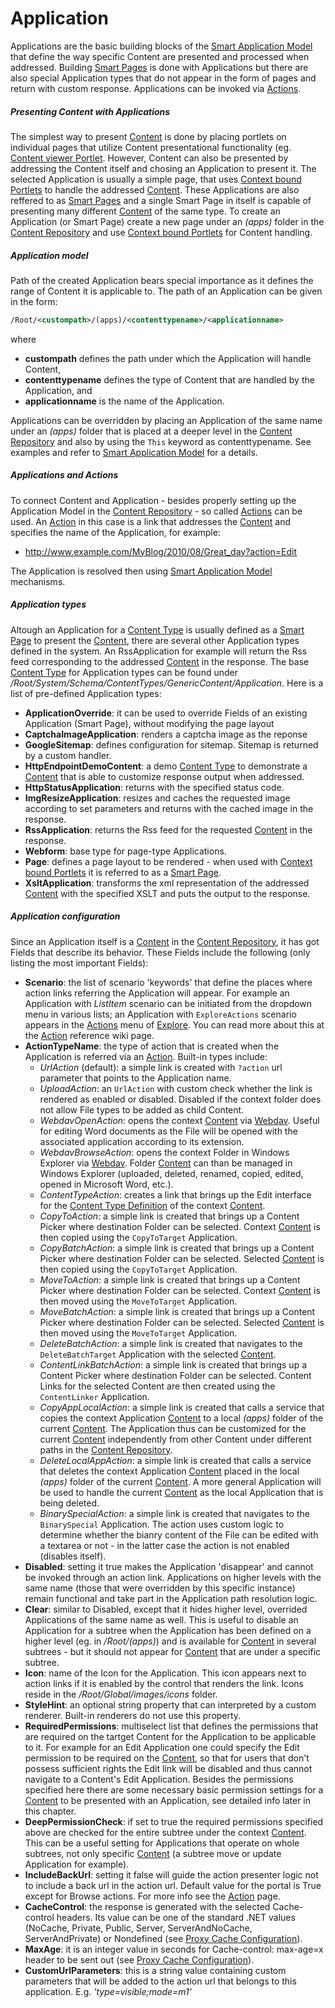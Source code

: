 # Application

Applications are the basic building blocks of the [Smart Application Model](smart-application-model.md) that define the way specific Content are presented and processed when addressed. Building [Smart Pages](smart-pages.md) is done with Applications but there are also special Application types that do not appear in the form of pages and return with custom response. Applications can be invoked via [Actions](action.md).

##### Presenting Content with Applications

The simplest way to present [Content](content.md) is done by placing portlets on individual pages that utilize Content presentational functionality (eg. [Content viewer Portlet](content-viewer-portlet.md). However, Content can also be presented by addressing the Content itself and chosing an Application to present it. The selected Application is usually a simple page, that uses [Context bound Portlets](context-bound-portlets.md) to handle the addressed [Content](content.md). These Applications are also reffered to as [Smart Pages](smart-pages.md) and a single Smart Page in itself is capable of presenting many different [Content](content.md) of the same type. To create an Application (or Smart Page) create a new page under an _(apps)_ folder in the [Content Repository](content-repository.md) and use [Context bound Portlets](context-bound-portlets.md) for Content handling.

##### Application model

Path of the created Application bears special importance as it defines the range of Content it is applicable to. The path of an Application can be given in the form:

```xml
/Root/<custompath>/(apps)/<contenttypename>/<applicationname>
```

where

- **custompath** defines the path under which the Application will handle Content,
- **contenttypename** defines the type of Content that are handled by the Application, and
- **applicationname** is the name of the Application.

Applications can be overridden by placing an Application of the same name under an _(apps)_ folder that is placed at a deeper level in the [Content Repository](content-repository.md) and also by using the `This` keyword as contenttypename. See examples and refer to [Smart Application Model](smart-application-model.md) for a details.

##### Applications and Actions

To connect Content and Application - besides properly setting up the Application Model in the [Content Repository](content-repository.md) - so called [Actions](action.md) can be used. An [Action](action.md) in this case is a link that addresses the [Content](content.md) and specifies the name of the Application, for example:

- http://www.example.com/MyBlog/2010/08/Great_day?action=Edit

The Application is resolved then using [Smart Application Model](smart-application-model.md) mechanisms.

##### Application types

Altough an Application for a [Content Type](content-type.md) is usually defined as a [Smart Page](smart-pages.md) to present the [Content](content.md), there are several other Application types defined in the system. An RssApplication for example will return the Rss feed corresponding to the addressed [Content](content.md) in the response. The base [Content Type](content-type.md) for Application types can be found under _/Root/System/Schema/ContentTypes/GenericContent/Application_. Here is a list of pre-defined Application types:

- **ApplicationOverride**: it can be used to override Fields of an existing Application (Smart Page), without modifying the page layout
- **CaptchaImageApplication**: renders a captcha image as the reponse
- **GoogleSitemap**: defines configuration for sitemap. Sitemap is returned by a custom handler.
- **HttpEndpointDemoContent**: a demo [Content Type](content-type.md) to demonstrate a [Content](content.md) that is able to customize response output when addressed.
- **HttpStatusApplication**: returns with the specified status code.
- **ImgResizeApplication**: resizes and caches the requested image according to set parameters and returns with the cached image in the response.
- **RssApplication**: returns the Rss feed for the requested [Content](content.md) in the response.
- **Webform**: base type for page-type Applications.
- **Page**: defines a page layout to be rendered - when used with [Context bound Portlets](context-bound-portlets.md) it is referred to as a [Smart Page](smart-pages.md).
- **XsltApplication**: transforms the xml representation of the addressed [Content](content.md) with the specified XSLT and puts the output to the response.

##### Application configuration

Since an Application itself is a [Content](content.md) in the [Content Repository](content-repository.md), it has got Fields that describe its behavior. These Fields include the following (only listing the most important Fields):

- **Scenario**: the list of scenario 'keywords' that define the places where action links referring the Application will appear. For example an Application with _ListItem_ scenario can be initiated from the dropdown menu in various lists; an Application with `ExploreActions` scenario appears in the [Actions](action.md) menu of [Explore](content-explorer.md). You can read more about this at the [Action](action.md) reference wiki page.
- **ActionTypeName**: the type of action that is created when the Application is referred via an [Action](action.md). Built-in types include:
  - _UrlAction_ (default): a simple link is created with `?action` url parameter that points to the Application name.
  - _UploadAction_: an `UrlAction` with custom check whether the link is rendered as enabled or disabled. Disabled if the context folder does not allow File types to be added as child Content.
  - _WebdavOpenAction_: opens the context [Content](content.md) via [Webdav](webdav.md). Useful for editing Word documents as the File will be opened with the associated application according to its extension.
  - _WebdavBrowseAction_: opens the context Folder in Windows Explorer via [Webdav](webdav.md). Folder [Content](content.md) can than be managed in Windows Explorer (uploaded, deleted, renamed, copied, edited, opened in Microsoft Word, etc.).
  - _ContentTypeAction_: creates a link that brings up the Edit interface for the [Content Type Definition](ctd.md) of the context [Content](content.md).
  - _CopyToAction_: a simple link is created that brings up a Content Picker where destination Folder can be selected. Context [Content](content.md) is then copied using the `CopyToTarget` Application.
  - _CopyBatchAction_: a simple link is created that brings up a Content Picker where destination Folder can be selected. Selected [Content](content.md) is then copied using the `CopyToTarget` Application.
  - _MoveToAction_: a simple link is created that brings up a Content Picker where destination Folder can be selected. Context [Content](content.md) is then moved using the `MoveToTarget` Application.
  - _MoveBatchAction_: a simple link is created that brings up a Content Picker where destination Folder can be selected. Selected [Content](content.md) is then moved using the `MoveToTarget` Application.
  - _DeleteBatchAction_: a simple link is created that navigates to the `DeleteBatchTarget` Application with the selected [Content](content.md).
  - _ContentLinkBatchAction_: a simple link is created that brings up a Content Picker where destination Folder can be selected. Content Links for the selected Content are then created using the `ContentLinker` Application.
  - _CopyAppLocalAction_: a simple link is created that calls a service that copies the context Application [Content](content.md) to a local _(apps)_ folder of the current [Content](content.md). The Application thus can be customized for the current [Content](content.md) independently from other Content under different paths in the [Content Repository](content-repository.md).
  - _DeleteLocalAppAction_: a simple link is created that calls a service that deletes the context Application [Content](content.md) placed in the local _(apps)_ folder of the current [Content](content.md). A more general Application will be used to handle the current [Content](content.md) as the local Application that is being deleted.
  - _BinarySpecialAction_: a simple link is created that navigates to the `BinarySpecial` Application. The action uses custom logic to determine whether the bianry content of the File can be edited with a textarea or not - in the latter case the action is not enabled (disables itself).
- **Disabled**: setting it true makes the Application 'disappear' and cannot be invoked through an action link. Applications on higher levels with the same name (those that were overridden by this specific instance) remain functional and take part in the Application path resolution logic.
- **Clear**: similar to Disabled, except that it hides higher level, overrided Applications of the same name as well. This is useful to disable an Application for a subtree when the Application has been defined on a higher level (eg. in _/Root/(apps)_) and is available for [Content](content.md) in several subtrees - but it should not appear for [Content](content.md) that are under a specific subtree.
- **Icon**: name of the Icon for the Application. This icon appears next to action links if it is enabled by the control that renders the link. Icons reside in the _/Root/Global/images/icons_ folder.
- **StyleHint**: an optional string property that can interpreted by a custom renderer. Built-in renderers do not use this property.
- **RequiredPermissions**: multiselect list that defines the permissions that are required on the tartget Content for the Application to be applicable to it. For example for an Edit Application one could specify the Edit permission to be required on the [Content](content.md), so that for users that don't possess sufficient rights the Edit link will be disabled and thus cannot navigate to a Content's Edit Application. Besides the permissions specified here there are some necessary basic permission settings for a [Content](content.md) to be presented with an Application, see detailed info later in this chapter.
- **DeepPermissionCheck**: if set to true the required permissions specified above are checked for the entire subtree under the context [Content](content.md). This can be a useful setting for Applications that operate on whole subtrees, not only specific [Content](content.md) (a subtree move or update Application for example).
- **IncludeBackUrl**: setting it false will guide the action presenter logic not to include a back url in the action url. Default value for the portal is True except for Browse actions. For more info see the [Action](action.md) page.
- **CacheControl**: the response is generated with the selected Cache-control headers. Its value can be one of the standard .NET values (NoCache, Private, Public, Server, ServerAndNoCache, ServerAndPrivate) or Nondefined (see [Proxy Cache Configuration](proxy-cache-configuration.md)).
- **MaxAge**: it is an integer value in seconds for Cache-control: max-age=x header to be sent out (see [Proxy Cache Configuration](proxy-cache-configuration.md)).
- **CustomUrlParameters**: this is a string value containing custom parameters that will be added to the action url that belongs to this application. E.g. _'type=visible;mode=m1'_